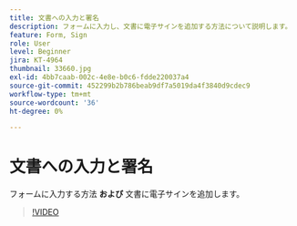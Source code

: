 ```yaml
---
title: 文書への入力と署名
description: フォームに入力し、文書に電子サインを追加する方法について説明します。
feature: Form, Sign
role: User
level: Beginner
jira: KT-4964
thumbnail: 33660.jpg
exl-id: 4bb7caab-002c-4e8e-b0c6-fdde220037a4
source-git-commit: 452299b2b786beab9df7a5019da4f3840d9cdec9
workflow-type: tm+mt
source-wordcount: '36'
ht-degree: 0%

---
```


# 文書への入力と署名

フォームに入力する方法 **および** 文書に電子サインを追加します。

>[!VIDEO](https://video.tv.adobe.com/v/33660?quality=12&learn=on&hidetitle=true)
